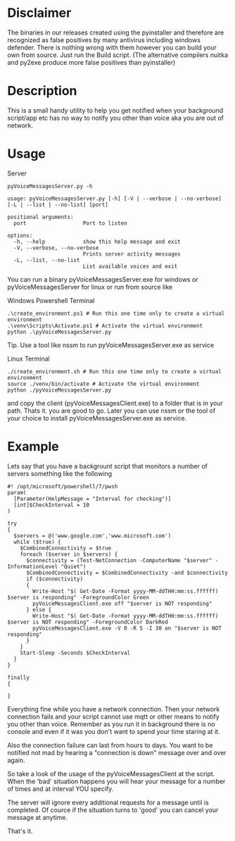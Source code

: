 # Disclaimer
The binaries in our releases created using the pyinstaller and therefore are recognized as false positives by many antivirus including windows defender. There is nothing wrong with them however you can build your own from source. Just run the Build script. (The alternative compilers nuitka and py2exe produce more false positives than pyinstaller)

# Description
This is a small handy utility to help you get notified when your background script/app etc has no way to notify you other than voice aka you are out of network.

# Usage
Server
```
pyVoiceMessagesServer.py -h

usage: pyVoiceMessagesServer.py [-h] [-V | --verbose | --no-verbose] [-L | --list | --no-list] [port]

positional arguments:
  port                  Port to listen

options:
  -h, --help            show this help message and exit
  -V, --verbose, --no-verbose
                        Prints server activity messages
  -L, --list, --no-list
                        List available voices and exit
```

You can run a binary pyVoiceMessagesServer.exe for windows or pyVoiceMessagesServer for linux or run from source like

Windows Powershell Terminal
```
.\create_environment.ps1 # Run this one time only to create a virtual environment
.\venv\Scripts\Activate.ps1 # Activate the virtual environment
python .\pyVoiceMessagesServer.py 
```
Tip. Use a tool like nssm to run pyVoiceMessagesServer.exe as service

Linux Terminal
```
./create_environment.sh # Run this one time only to create a virtual environment
source ./venv/bin/activate # Activate the virtual environment
python ./pyVoiceMessagesServer.py 
```

and copy the client (pyVoiceMessagesClient.exe) to a folder that is in your path. Thats it. you are good to go. Later you can use nssm or the tool of your choice to install pyVoiceMessagesServer.exe as service.

# Example
Lets say that you have a backgrount script that monitors a number of servers something like the following

```
#! /opt/microsoft/powershell/7/pwsh
param(
  [Parameter(HelpMessage = "Interval for checking")]
  [int]$CheckInterval = 10
)

try
{
  $servers = @('www.google.com','www.microsoft.com')
  while ($true) {
    $CombinedConnectivity = $true
    foreach ($server in $servers) {
      $connectivity = (Test-NetConnection -ComputerName "$server" -InformationLevel "Quiet")
      $CombinedConnectivity = $CombinedConnectivity -and $connectivity
      if ($connectivity)
      {
        Write-Host "$( Get-Date -Format yyyy-MM-ddTHH:mm:ss.ffffff) $server is responding" -ForegroundColor Green
        pyVoiceMessagesClient.exe off "$server is NOT responding"
      } else {
        Write-Host "$( Get-Date -Format yyyy-MM-ddTHH:mm:ss.ffffff) $server is NOT responding" -ForegroundColor DarkRed
        pyVoiceMessagesClient.exe -V 0 -R 5 -I 30 on "$server is NOT responding"
      }
    }
    Start-Sleep -Seconds $CheckInterval
  }
}

finally
{

}
```

Everything fine while you have a network connection. Then your network connection fails and your script cannot use mqtt or other means to notify you other than voice. Remember as you run it in background there is no console and even if it was you don't want to spend your time staring at it.

Also the connection failure can last from hours to days. You want to be notified not mad by hearing a "connection is down" message over and over again.

So take a look of the usage of the pyVoiceMessagesClient at the script.
When the 'bad' situation happens you will hear your message for a number of times and at interval YOU specify.

The server will ignore every additional requests for a message until is completed. Of cource if the situation turns to 'good' you can cancel your message at anytime.

That's it.




 
